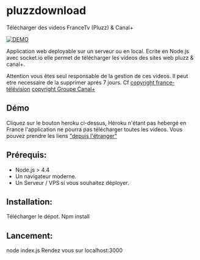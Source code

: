 # pluzzdownload
Télécharger des videos FranceTv (Pluzz) & Canal+

[![DEMO](https://www.herokucdn.com/deploy/button.svg)](plluzzdownload.herokuapp.com)

Application web deployable sur un serveur ou en local.
Ecrite en Node.js avec socket.io elle permet de télécharger les videos des sites web  pluzz & canal+.

Attention vous êtes seul responsable de la gestion de ces videos. Il peut etre necessaire de la supprimer aprés 7 jours. 
Cf [copyright france-télévision](http://pluzz.francetv.fr/staticftv/catchup/mobile/cgu/mentions_legales_windows8.html)
[copyright Groupe Canal+](http://www.canalplus.fr/pid4366-c-condition-generales.html)

## Démo
Cliquez sur le bouton heroku ci-dessus,
Héroku n'étant pas hebergé en France l'application ne pourra pas télécharger toutes les videos.
Vous pouvez prendre les liens ["depuis l'étranger"](http://pluzz.francetv.fr/depuis-l-etranger)


## Prérequis:
- Node.js > 4.4
- Un navigateur moderne.
- Un Serveur / VPS si vous souhaitez déployer.

## Installation:
Télécharger le dépot.
Npm install

## Lancement:
node index.js
Rendez vous sur localhost:3000
